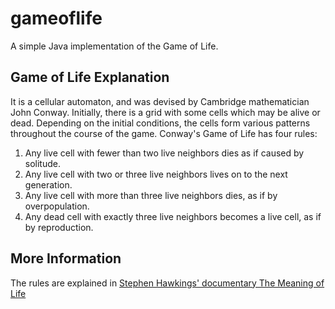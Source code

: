 # gameoflife

A simple Java implementation of the Game of Life.

## Game of Life Explanation

It is a cellular automaton, and was devised by Cambridge mathematician John Conway. Initially, there is a grid with some cells which may be alive or dead. Depending on the initial conditions, the cells form various patterns throughout the course of the game. Conway's Game of Life has four rules:
1. Any live cell with fewer than two live neighbors dies as if caused by solitude.
2. Any live cell with two or three live neighbors lives on to the next generation.
3. Any live cell with more than three live neighbors dies, as if by overpopulation.
4. Any dead cell with exactly three live neighbors becomes a live cell, as if by reproduction.

## More Information

The rules are explained in [Stephen Hawkings' documentary The Meaning of Life](https://youtu.be/CgOcEZinQ2I)
